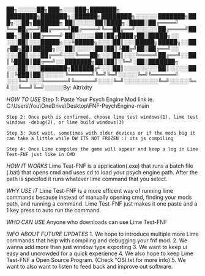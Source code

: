 ██╗░░░░░██╗███╗░░░███╗███████╗  ████████╗███████╗░██████╗████████╗░░░░░░███████╗███╗░░██╗███████╗
██║░░░░░██║████╗░████║██╔════╝  ╚══██╔══╝██╔════╝██╔════╝╚══██╔══╝░░░░░░██╔════╝████╗░██║██╔════╝
██║░░░░░██║██╔████╔██║█████╗░░  ░░░██║░░░█████╗░░╚█████╗░░░░██║░░░█████╗█████╗░░██╔██╗██║█████╗░░
██║░░░░░██║██║╚██╔╝██║██╔══╝░░  ░░░██║░░░██╔══╝░░░╚═══██╗░░░██║░░░╚════╝██╔══╝░░██║╚████║██╔══╝░░
███████╗██║██║░╚═╝░██║███████╗  ░░░██║░░░███████╗██████╔╝░░░██║░░░░░░░░░██║░░░░░██║░╚███║██║░░░░░
╚══════╝╚═╝╚═╝░░░░░╚═╝╚══════╝  ░░░╚═╝░░░╚══════╝╚═════╝░░░░╚═╝░░░░░░░░░╚═╝░░░░░╚═╝░░╚══╝╚═╝░░░░░By: Altrixity

*HOW TO USE*
	Step 1: Paste Your Psych Engine Mod link ie. C:\Users\You\OneDrive\Desktop\FNF-PsychEngine-main

	Step 2: Once path is confirmed, choose lime test windows(1), lime test windows -debug(2), or lime build windows(3)

	Step 3: Just wait, sometimes with older devices or if the mods big it can take a little while DW ITS NOT FROZEN :) its js compiling

	Step 4: Once Lime compiles the game will appear and keep a log in Lime Test-FNF just like in CMD

*HOW IT WORKS*
	Lime Test-FNF is a application(.exe) that runs a batch file (.bat) that opens cmd and uses cd to load your psych engine path.
	After the path is specifed it runs whatever lime command that you select.

*WHY USE IT*
	Lime Test-FNF is a more efficent way of running lime commands because instead of manually opening cmd, finding your mods path,
	and running a command. Lime Test-FNF just makes it one paste and a 1 key press to auto run the command.

*WHO CAN USE*
	Anyone who downloads can use Lime Test-FNF

*INFO ABOUT FUTURE UPDATES*
	1. We hope to introduce multiple more Lime commands that help with compiling and debugging your fnf mod.
	2. We wanna add more than just window type exporting
	3. We want to keep ui easy and uncrowded for a quick experience
	4. We also hope to keep Lime Test-FNF a Open Source Program. (Check "OSI.txt for more info)
	5. We want to also want to listen to feed back and improve out software.


